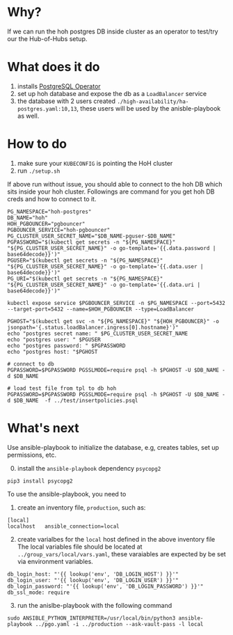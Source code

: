 # Why?
If we can run the hoh postgres DB inside cluster as an operator to test/try our the Hub-of-Hubs setup.

# What does it do
1. installs [PostgreSQL Operator](https://access.crunchydata.com/documentation/postgres-operator/v5/)
2. set up hoh database and expose the db as a `LoadBalancer` service
3. the database with 2 users created `./high-availability/ha-postgres.yaml:10,13`, these users will be used by the anisble-playbook as well.

# How to do
1. make sure your `KUBECONFIG` is pointing the HoH cluster
2. run `./setup.sh`

If above run without issue, you should able to connect to the hoh DB which sits inside your hoh cluster. Followings are command for you
get hoh DB creds and how to connect to it.
```
PG_NAMESPACE="hoh-postgres"
DB_NAME="hoh"
HOH_PGBOUNCER="pgbouncer"
PGBOUNCER_SERVICE="hoh-pgbouncer"
PG_CLUSTER_USER_SECRET_NAME="$DB_NAME-pguser-$DB_NAME"
PGPASSWORD="$(kubectl get secrets -n "${PG_NAMESPACE}" "${PG_CLUSTER_USER_SECRET_NAME}" -o go-template='{{.data.password | base64decode}}')"
PGUSER="$(kubectl get secrets -n "${PG_NAMESPACE}" "${PG_CLUSTER_USER_SECRET_NAME}" -o go-template='{{.data.user | base64decode}}')"
PG_URI="$(kubectl get secrets -n "${PG_NAMESPACE}" "${PG_CLUSTER_USER_SECRET_NAME}" -o go-template='{{.data.uri | base64decode}}')"

kubectl expose service $PGBOUNCER_SERVICE -n $PG_NAMESPACE --port=5432 --target-port=5432 --name=$HOH_PGBOUNCER --type=LoadBalancer

PGHOST="$(kubectl get svc -n "${PG_NAMESPACE}" "${HOH_PGBOUNCER}" -o jsonpath='{.status.loadBalancer.ingress[0].hostname}')"
echo "postgres secret name: " $PG_CLUSTER_USER_SECRET_NAME
echo "postgres user: " $PGUSER
echo "postgres password: " $PGPASSWORD
echo "postgres host: "$PGHOST

# connect to db
PGPASSWORD=$PGPASSWORD PGSSLMODE=require psql -h $PGHOST -U $DB_NAME -d $DB_NAME

# load test file from tpl to db hoh
PGPASSWORD=$PGPASSWORD PGSSLMODE=require psql -h $PGHOST -U $DB_NAME -d $DB_NAME  -f ../test/insertpolicies.psql
```

# What's next
Use ansible-playbook to initialize the database, e.g, creates tables, set up permissions, etc.

0. install the `ansible-playbook` dependency `psycopg2`

`pip3 install psycopg2`

To use the ansible-playbook, you need to
1. create an inventory file, `production`, such as:

```
[local]
localhost   ansible_connection=local
```

2. create varialbes for the `local` host defined in the above inventory file
The local variables file should be located at `../group_vars/local/vars.yaml`, these varaiables are expected by be set via environment variables.

```
db_login_host: "'{{ lookup('env', 'DB_LOGIN_HOST') }}'"
db_login_user: "'{{ lookup('env', 'DB_LOGIN_USER') }}'"
db_login_password: "'{{ lookup('env', 'DB_LOGIN_PASSWORD') }}'"
db_ssl_mode: require
```

3. run the anislbe-playbook with the following command

```
sudo ANSIBLE_PYTHON_INTERPRETER=/usr/local/bin/python3 ansible-playbook ../pgo.yaml -i ../production --ask-vault-pass -l local
```